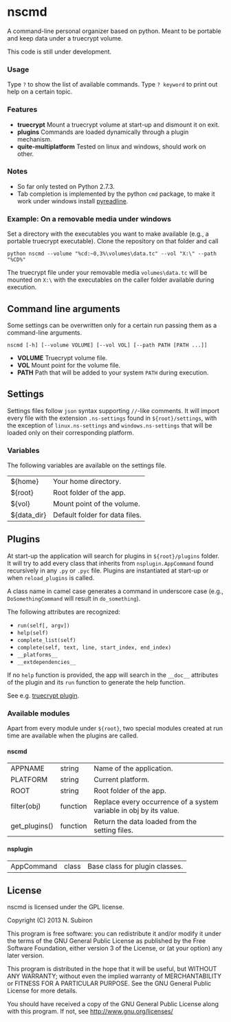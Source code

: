 nscmd
=====
A command-line personal organizer based on python. Meant to be portable and keep
data under a truecrypt volume.

This code is still under development.

### Usage
Type ``?`` to show the list of available commands. Type ``? keyword`` to print
out help on a certain topic.

### Features
  * **truecrypt** Mount a truecrypt volume at start-up and dismount it on exit.
  * **plugins** Commands are loaded dynamically through a plugin mechanism.
  * **quite-multiplatform** Tested on linux and windows, should work on other.

### Notes
  * So far only tested on Python 2.7.3.
  * Tab completion is implemented by the python ``cmd`` package, to make it work
    under windows install [pyreadline](https://pypi.python.org/pypi/pyreadline).

### Example: On a removable media under windows
Set a directory with the executables you want to make available (e.g., a
portable truecrypt executable). Clone the repository on that folder and call

    python nscmd --volume "%cd:~0,3%\volumes\data.tc" --vol "X:\" --path "%CD%"

The truecrypt file under your removable media ``volumes\data.tc`` will be
mounted on ``X:\`` with the executables on the caller folder available during
execution.

## Command line arguments
Some settings can be overwritten only for a certain run passing them as a
command-line arguments.

    nscmd [-h] [--volume VOLUME] [--vol VOL] [--path PATH [PATH ...]]

  * **VOLUME** Truecrypt volume file.
  * **VOL** Mount point for the volume file.
  * **PATH** Path that will be added to your system ``PATH`` during execution.

## Settings
Settings files follow ``json`` syntax supporting ``//``-like comments. It will
import every file with the extension ``.ns-settings`` found in
``${root}/settings``, with the exception of ``linux.ns-settings`` and
``windows.ns-settings`` that will be loaded only on their corresponding
platform.

### Variables
The following variables are available on the settings file.

<table>
<tr>
<td>${home}</td><td>Your home directory.</td>
</tr><tr>
<td>${root}</td><td>Root folder of the app.</td>
</tr><tr>
<td>${vol}</td><td>Mount point of the volume.</td>
</tr><tr>
<td>${data_dir}</td><td>Default folder for data files.</td>
</tr>
</table>

## Plugins
At start-up the application will search for plugins in ``${root}/plugins``
folder. It will try to add every class that inherits from `nsplugin.AppCommand`
found recursively in any ``.py`` or ``.pyc`` file. Plugins are instantiated at
start-up or when `reload_plugins` is called.

A class name in camel case generates a command in underscore case (e.g.,
`DoSomethingCommand` will result in `do_something`).

The following attributes are recognized:

  * `run(self[, argv])`
  * `help(self)`
  * `complete_list(self)`
  * `complete(self, text, line, start_index, end_index)`
  * `__platforms__`
  * `__extdependencies__`

If no `help` function is provided, the app will search in the `__doc__`
attributes of the plugin and its `run` function to generate the help function.

See e.g. [truecrypt plugin](https://github.com/nsubiron/nscmd/blob/master/plugins/truecrypt.py).

### Available modules
Apart from every module under `${root}`, two special modules created at run time
are available when the plugins are called.

#### nscmd
<table><tr>
<td>APPNAME</td><td>string</td><td>Name of the application.</td>
</tr><tr>
<td>PLATFORM</td><td>string</td><td>Current platform.</td>
</tr><tr>
<td>ROOT</td><td>string</td><td>Root folder of the app.</td>
</tr><tr>
<td>filter(obj)</td><td>function</td><td>Replace every occurrence of a system variable in obj by its value.</td>
</tr><tr>
<td>get_plugins()</td><td>function</td><td>Return the data loaded from the setting files.</td>
</tr></table>

#### nsplugin
<table><tr>
<td>AppCommand</td><td>class</td><td>Base class for plugin classes.</td>
</tr></table>

## License

nscmd is licensed under the GPL license.

Copyright (C) 2013 N. Subiron

This program is free software: you can redistribute it and/or modify
it under the terms of the GNU General Public License as published by
the Free Software Foundation, either version 3 of the License, or
(at your option) any later version.

This program is distributed in the hope that it will be useful,
but WITHOUT ANY WARRANTY; without even the implied warranty of
MERCHANTABILITY or FITNESS FOR A PARTICULAR PURPOSE.  See the
GNU General Public License for more details.

You should have received a copy of the GNU General Public License
along with this program.  If not, see <http://www.gnu.org/licenses/>
